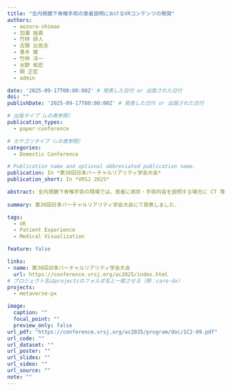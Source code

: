 ```yaml
---
title: "全内視鏡下脊椎手術の患者説明におけるVRコンテンツの開発"
authors:
  - aozora-shimao
  - 加瀬 裕貴
  - 竹林 研人
  - 古閑 比佐志
  - 青木 徹
  - 竹林 洋一
  - 水野 拓宏
  - 関 正宏
  - admin

date: '2025-09-17T00:00:00Z' # 発表した日付 or 出版された日付
doi: ""
publishDate: '2025-09-17T00:00:00Z' # 発表した日付 or 出版された日付

# 出版タイプ（↓の表参照）
publication_types:
  - paper-conference

# カテゴリタイプ（↓の表参照）
categories:
  - Domestic Conference

# Publication name and optional abbreviated publication name.
publication: In *第30回日本バーチャルリアリティ学会大会*
publication_short: In *VRSJ 2025*

abstract: 全内視鏡下脊椎手術の現場では，患者に病状・手術内容を説明する場合に CT 等各種スキャンによる 2 次元画像を用いており，患者にとって理解が難しいことが課題となっている．本研究では岩井整形外科病院と連携し，VR による患者説明を通して患者の不安低減や理解度の向上を目指す．
   
summary: 第30回日本バーチャルリアリティ学会大会にて発表しました．

tags:
  - VR
  - Patient Experience
  - Medical Visualization

feature: false

links:
- name: 第30回日本バーチャルリアリティ学会大会
  url: https://conference.vrsj.org/ac2025/index.html
# プロジェクト名はprojectsのフォルダ名と一致させる（例：care-dx）
projects:
  - metaverse-px

image:
  caption: ""
  focal_point: ""
  preview_only: false
url_pdf: "https://conference.vrsj.org/ac2025/program/doc/1C2-09.pdf"
url_code: ""
url_dataset: ""
url_poster: ""
url_slides: ""
url_video: ""
url_source: ""
note: ""
---
```

